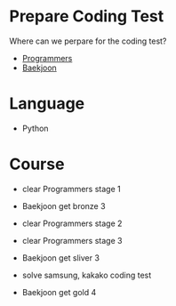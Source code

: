 # Prepare Coding Test

Where can we perpare for the coding test?

- [Programmers]
- [Baekjoon]

# Language
- Python


# Course
- clear Programmers stage 1

- Baekjoon get bronze 3

- clear Programmers stage 2

- clear Programmers stage 3

- Baekjoon get sliver 3

- solve samsung, kakako coding test

- Baekjoon get gold 4



[Programmers]: <https://programmers.co.kr/>
[Baekjoon]: <https://www.acmicpc.net/>
